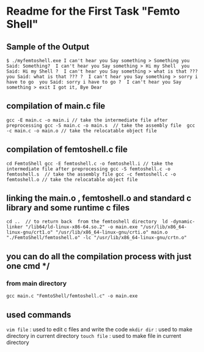 # Readme for the First Task "Femto Shell"
## Sample of the Output

`$ ./myfemtoshell.exe
I can't hear you Say something > Something
you Said: Something? 
I can't hear you Say something > Hi my Shell 
you Said: Hi my Shell ? 
I can't hear you Say something > what is that ??? 
you Said: what is that ??? ? 
I can't hear you Say something > sorry i have to go 
you Said: sorry i have to go ? 
I can't hear you Say something > exit
I got it, Bye Dear`

## compilation of main.c file 
`gcc -E main.c -o main.i // take the intermediate file after preprocessing
gcc -S main.c -o main.s  // take the assembly file 
gcc -c main.c -o main.o // take the relocatable object file`


## compilation of femtoshell.c file 
`cd FemtoShell
gcc -E femtoshell.c -o femtoshell.i // take the intermediate file after preprocessing
gcc -S femtoshell.c -o femtoshell.s  // take the assembly file
gcc -c femtoshell.c -o femtoshell.o // take the relocatable object file
`

## linking the main.o , femtoshell.o and standard c library and some runtime c files 
`cd ..  // to return back  from the femtoshell directory 
ld -dynamic-linker "/lib64/ld-linux-x86-64.so.2" -o main.exe "/usr/lib/x86_64-linux-gnu/crt1.o" "/usr/lib/x86_64-linux-gnu/crti.o" main.o "./FemtoShell/femtoshell.o" -lc "/usr/lib/x86_64-linux-gnu/crtn.o"`
## you  can do all the compilation process with just one cmd */
### from main directory 
`gcc main.c "FemtoShell/femtoshell.c" -o main.exe`
## used commands
`vim file` : used to edit c files and write the code 
`mkdir dir` : used to make directory in current directory 
`touch file`  : used to make file in current directory  


